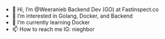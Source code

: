 - 👋 Hi, I’m @Weeranieb Backend Dev (GO) at Fastinspect.co
- 👀 I’m interested in Golang, Docker, and Backend
- 🌱 I’m currently learning Docker
- 📫 How to reach me IG: nieghbor

<!---
Weeranieb/Weeranieb is a ✨ special ✨ repository because its `README.md` (this file) appears on your GitHub profile.
You can click the Preview link to take a look at your changes.
--->
